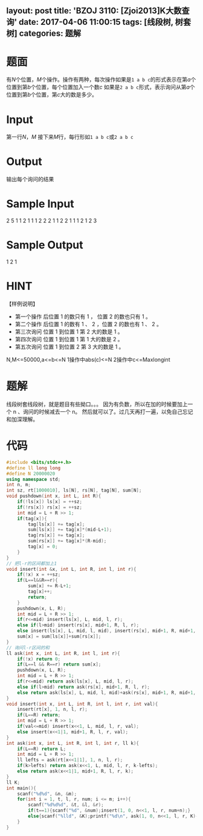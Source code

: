 layout: post
title: 'BZOJ 3110: [Zjoi2013]K大数查询'
date: 2017-04-06 11:00:15
tags: [线段树, 树套树]
categories: 题解
---
# 题面
有$N$个位置，$M$个操作。操作有两种，每次操作如果是`1 a b c`的形式表示在第$a$个位置到第$b$个位置，每个位置加入一个数$c$
如果是`2 a b c`形式，表示询问从第$a$个位置到第$b$个位置，第$c$大的数是多少。

# Input
第一行$N$，$M$
接下来$M$行，每行形如`1 a b c`或`2 a b c`

# Output
输出每个询问的结果


# Sample Input
2 5
1 1 2 1
1 1 2 2
2 1 1 2
2 1 1 1
2 1 2 3

# Sample Output
1
2
1

# HINT
【样例说明】
- 第一个操作 后位置 1 的数只有 1 ， 位置 2 的数也只有 1 。
- 第二个操作 后位置 1 的数有 1 、 2 ，位置 2 的数也有 1 、 2 。
- 第三次询问 位置 1 到位置 1 第 2 大的数是 1 。
- 第四次询问 位置 1 到位置 1 第 1 大的数是 2 。
- 第五次询问 位置 1 到位置 2 第 3 大的数是 1 。‍

N,M<=50000,a<=b<=N
1操作中abs(c)<=N
2操作中c<=Maxlongint

# 题解
线段树套线段树，就是题目有些拗口。。。
因为有负数，所以在加的时候要加上一个 n 、询问的时候减去一个 n。
然后就可以了。过几天再打一遍，以免自己忘记和加深理解。

# 代码
```cpp
#include <bits/stdc++.h>
#define ll long long
#define N 20000020
using namespace std;
int n, m;
int sz, rt[1000010], ls[N], rs[N], tag[N], sum[N];
void pushdown(int x, int L, int R){
	if(!ls[x]) ls[x] = ++sz;
	if(!rs[x]) rs[x] = ++sz;
	int mid = L + R >> 1;
	if(tag[x]){
		tag[ls[x]] += tag[x];
		sum[ls[x]] += tag[x]*(mid-L+1);
		tag[rs[x]] += tag[x];
		sum[rs[x]] += tag[x]*(R-mid);
		tag[x] = 0;
	}
}
// 把l-r的区间都加上1
void insert(int &x, int L, int R, int l, int r){
	if(!x) x = ++sz;
	if(L==l&&R==r){
		sum[x] += R-L+1;
		tag[x]++;
		return;
	}
	pushdown(x, L, R);
	int mid = L + R >> 1;
	if(r<=mid) insert(ls[x], L, mid, l, r);
	else if(l>mid) insert(rs[x], mid+1, R, l, r);
	else insert(ls[x], L, mid, l, mid), insert(rs[x], mid+1, R, mid+1, r);
	sum[x] = sum[ls[x]]+sum[rs[x]];
}
// 询问l-r区间的和
ll ask(int x, int L, int R, int l, int r){
	if(!x) return 0;
	if(L==l && R==r) return sum[x];
	pushdown(x, L, R);
	int mid = L + R >> 1;
	if(r<=mid) return ask(ls[x], L, mid, l, r);
	else if(l>mid) return ask(rs[x], mid+1, R, l, r);
	else return ask(ls[x], L, mid, l, mid)+ask(rs[x], mid+1, R, mid+1, r);
}
void insert(int x, int L, int R, int l, int r, int val){
	insert(rt[x], 1, n, l, r);
	if(L==R) return;
	int mid = L + R >> 1;
	if(val<=mid) insert(x<<1, L, mid, l, r, val);
	else insert(x<<1|1, mid+1, R, l, r, val);
}
int ask(int x, int L, int R, int l, int r, ll k){
	if(L==R) return L;
	int mid = L + R >> 1;
	ll lefts = ask(rt[x<<1|1], 1, n, l, r);
	if(k>lefts) return ask(x<<1, L, mid, l, r, k-lefts);
	else return ask(x<<1|1, mid+1, R, l, r, k);
}
ll K;
int main(){
	scanf("%d%d", &n, &m);
	for(int i = 1, t, l, r, num; i <= m; i++){
		scanf("%d%d%d", &t, &l, &r);
		if(t==1){scanf("%d", &num);insert(1, 0, n<<1, l, r, num+n);}
		else{scanf("%lld", &K);printf("%d\n", ask(1, 0, n<<1, l, r, K)-n);}
	}
}
```
